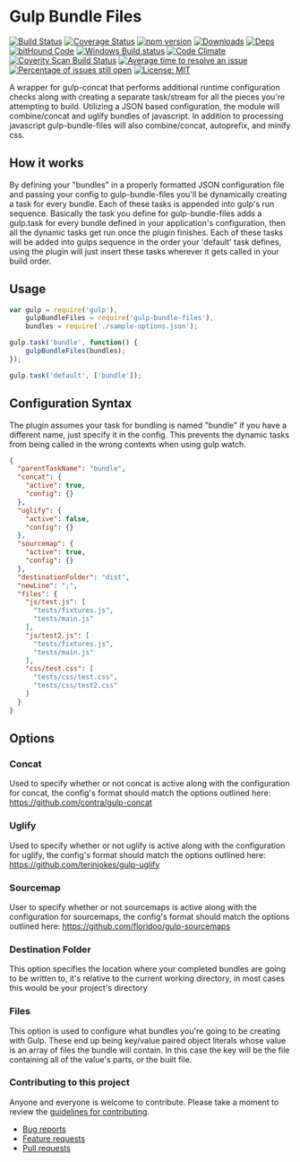 # Gulp Bundle Files

[![Build Status](https://travis-ci.org/m4l1c3/gulp-bundle-files.png)](https://travis-ci.org/m4l1c3/gulp-bundle-files) [![Coverage Status](https://coveralls.io/repos/github/m4l1c3/gulp-bundle-files/badge.svg?branch=master)](https://coveralls.io/github/m4l1c3/gulp-bundle-files?branch=master) [![npm version](https://img.shields.io/npm/v/gulp-bundle-files.svg)](https://www.npmjs.com/package/gulp-bundle-files) [![Downloads][downloads-image]][npm-url] [![Deps](https://david-dm.org/m4l1c3/gulp-bundle-files.png)](https://david-dm.org/m4l1c3/gulp-bundle-files) [![bitHound Code](https://www.bithound.io/github/m4l1c3/gulp-bundle-files/badges/code.svg)](https://www.bithound.io/github/m4l1c3/gulp-bundle-files) [![Windows Build status](https://ci.appveyor.com/api/projects/status/3fn5b9siy52v37lr?svg=true&passingText=Windows%20Build%20OK)](https://ci.appveyor.com/project/m4l1c3/gulp-bundle-files) [![Code Climate](https://codeclimate.com/github/m4l1c3/gulp-bundle-files/badges/gpa.svg)](https://codeclimate.com/github/m4l1c3/gulp-bundle-files) [![Coverity Scan Build Status](https://scan.coverity.com/projects/m4l1c3-gulp-bundle-files/badge.svg)](https://scan.coverity.com/projects/m4l1c3-gulp-bundle-files) [![Average time to resolve an issue](http://isitmaintained.com/badge/resolution/m4l1c3/gulp-bundle-files.svg)](http://isitmaintained.com/project/m4l1c3/gulp-bundle-files "Average time to resolve an issue") [![Percentage of issues still open](http://isitmaintained.com/badge/open/m4l1c3/gulp-bundle-files.svg)](http://isitmaintained.com/project/m4l1c3/gulp-bundle-files "Percentage of issues still open") [![License: MIT](https://img.shields.io/badge/License-MIT-yellow.svg)](https://opensource.org/licenses/MIT)

A wrapper for gulp-concat that performs additional runtime configuration checks along with creating a separate task/stream for all the pieces you're attempting to build.  Utilizing a JSON based configuration, the module will combine/concat and uglify bundles of javascript.  In addition to processing javascript gulp-bundle-files will also combine/concat, autoprefix, and minify css.

## How it works

By defining your "bundles" in a properly formatted JSON configuration file and passing your config to gulp-bundle-files you'll be dynamically creating a task for every bundle.  Each of these tasks is appended into gulp's run sequence.  Basically the task you define for gulp-bundle-files adds a gulp.task for every bundle defined in your application's configuration, then all the dynamic tasks get run once the plugin finishes.  Each of these tasks will be added into gulps sequence in the order your 'default' task defines, using the plugin will just insert these tasks wherever it gets called in your build order.

## Usage

```js
var gulp = require('gulp'),
    gulpBundleFiles = require('gulp-bundle-files'),
    bundles = require('./sample-options.json');

gulp.task('bundle', function() {
    gulpBundleFiles(bundles);
});

gulp.task('default', ['bundle']);
```

## Configuration Syntax

The plugin assumes your task for bundling is named "bundle" if you have a different name, just specify it in the config.  This prevents the dynamic tasks from being called in the wrong contexts when using gulp watch.

```json
{
  "parentTaskName": "bundle",
  "concat": {
    "active": true,
    "config": {}
  },
  "uglify": {
    "active": false,
    "config": {}
  },
  "sourcemap": {
    "active": true,
    "config": {}
  },
  "destinationFolder": "dist",
  "newLine": ";",
  "files": {
    "js/test.js": [
      "tests/fixtures.js",
      "tests/main.js"
    ],
    "js/test2.js": [
      "tests/fixtures.js",
      "tests/main.js"
    ],
    "css/test.css": [
      "tests/css/test.css",
      "tests/css/test2.css"
    ]
  }
}
```

## Options

### Concat

Used to specify whether or not concat is active along with the configuration for concat, the config's format should match the options outlined here: https://github.com/contra/gulp-concat

### Uglify

Used to specify whether or not uglify is active along with the configuration for uglify, the config's format should match the options outlined here: https://github.com/terinjokes/gulp-uglify

### Sourcemap

User to specify whether or not sourcemaps is active along with the configuration for sourcemaps, the config's format should match the options outlined here: https://github.com/floridoo/gulp-sourcemaps

### Destination Folder

This option specifies the location where your completed bundles are going to be written to, it's relative to the current working directory, in most cases this would be your project's directory

### Files

This option is used to configure what bundles you're going to be creating with Gulp.  These end up being key/value paired object literals whose value is an array of files the bundle will contain.
In this case the key will be the file containing all of the value's parts, or the built file.

### Contributing to this project

Anyone and everyone is welcome to contribute. Please take a moment to
review the [guidelines for contributing](CONTRIBUTING.md).

* [Bug reports](CONTRIBUTING.md#bugs)
* [Feature requests](CONTRIBUTING.md#features)
* [Pull requests](CONTRIBUTING.md#pull-requests)

[downloads-image]: https://img.shields.io/npm/dm/gulp-bundle-files.svg
[npm-url]: https://www.npmjs.com/package/gulp-bundle-files
